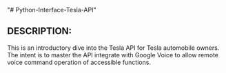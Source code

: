 "# Python-Interface-Tesla-API" 

## DESCRIPTION:

This is an introductory dive into the Tesla API for Tesla automobile owners. The intent is to master the API integrate with Google Voice to allow remote voice command operation of accessible functions.
